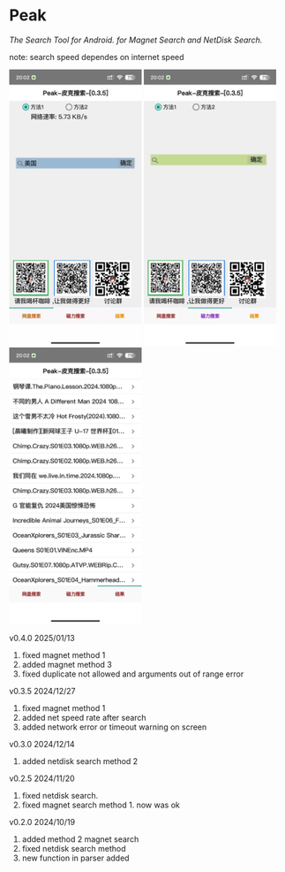 # Peak

*The Search Tool for Android.
for Magnet Search and NetDisk Search.*

note: search speed dependes on internet speed 

<img src="1.jpg" width="240" height="500"></img>
<img src="2.jpg" width="240" height="500"></img>
<img src="3.jpg" width="240" height="500"></img>

v0.4.0 2025/01/13
1. fixed magnet method 1
2. added magnet method 3
3. fixed duplicate not allowed and arguments out of range error

v0.3.5 2024/12/27
1. fixed magnet method 1
2. added net speed rate after search
3. added network error or timeout warning on screen

v0.3.0 2024/12/14
1. added netdisk search method 2

v0.2.5 2024/11/20
1. fixed netdisk search.
2. fixed magnet search method 1. now was ok

v0.2.0 2024/10/19
1. added method 2 magnet search
2. fixed netdisk search method
3. new function in parser added
